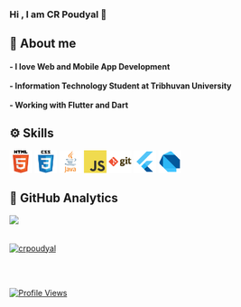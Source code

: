 ### Hi , I am CR Poudyal 👋

## 📑 About me

<h4>
- I love Web and Mobile App Development <br/><br/>
- Information Technology Student at Tribhuvan University<br/><br/>
- Working with Flutter and Dart
</h4>

## ⚙️ Skills

<code><img height="40" width="40" src="https://raw.githubusercontent.com/github/explore/80688e429a7d4ef2fca1e82350fe8e3517d3494d/topics/html/html.png"></code>
<code><img height="40" width="40" src="https://raw.githubusercontent.com/github/explore/80688e429a7d4ef2fca1e82350fe8e3517d3494d/topics/css/css.png"></code>
<code><img height="40" width="40" src="https://raw.githubusercontent.com/github/explore/80688e429a7d4ef2fca1e82350fe8e3517d3494d/topics/java/java.png"></code>
<code><img height="40" width="40" src="https://raw.githubusercontent.com/github/explore/80688e429a7d4ef2fca1e82350fe8e3517d3494d/topics/javascript/javascript.png"></code>
<code><img height="40" width="40" src="https://raw.githubusercontent.com/github/explore/80688e429a7d4ef2fca1e82350fe8e3517d3494d/topics/git/git.png"></code>
<code><img height="40" width="40" src="https://raw.githubusercontent.com/github/explore/80688e429a7d4ef2fca1e82350fe8e3517d3494d/topics/flutter/flutter.png"></code>
<code><img height="40" width="40" src="https://raw.githubusercontent.com/github/explore/80688e429a7d4ef2fca1e82350fe8e3517d3494d/topics/dart/dart.png"></code>

## 📑 GitHub Analytics

<a href="https://crpoudyal.com.np">
  <img  src="https://github-readme-stats.vercel.app/api/top-langs/?username=crpoudyal&layout=compact&theme=dark" />
</a>
 <br/><br/>

<a href="https://github.com/crpoudyal">

<p><img  src="https://github-readme-streak-stats.herokuapp.com/?user=crpoudyal&theme=dark" alt="crpoudyal" /></p>
<br/><br/>

![Profile Views](https://komarev.com/ghpvc/?username=crpoudyal&color=red)

